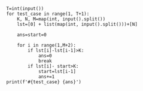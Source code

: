     T=int(input())
    for test_case in range(1, T+1):
        K, N, M=map(int, input().split())
        lst=[0] + list(map(int, input().split()))+[N]

        ans=start=0

        for i in range(1,M+2):
            if lst[i]-lst[i-1]>K:
                ans=0
                break
            if lst[i]- start>K:
                start=lst[i-1]
                ans+=1
    print(f'#{test_case} {ans}')